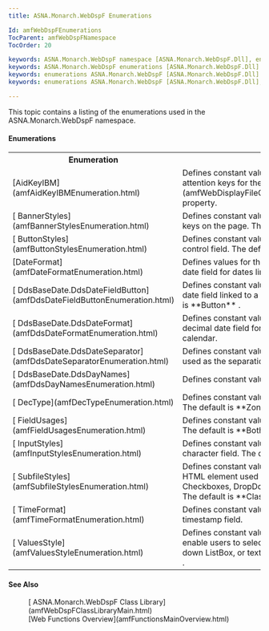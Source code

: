 ```yaml
---
title: ASNA.Monarch.WebDspF Enumerations

Id: amfWebDspFEnumerations
TocParent: amfWebDspFNamespace
TocOrder: 20

keywords: ASNA.Monarch.WebDspF namespace [ASNA.Monarch.WebDspF.Dll], enumerations
keywords: ASNA.Monarch.WebDspF enumerations [ASNA.Monarch.WebDspF.Dll]
keywords: enumerations ASNA.Monarch.WebDspF [ASNA.Monarch.WebDspF.Dll]
keywords: enumerations ASNA.Monarch.WebDspF [ASNA.Monarch.WebDspF.Dll], about

---
```


This topic contains a listing of the enumerations used in the ASNA.Monarch.WebDspF namespace.
<!--mine -->

#### Enumerations
<table class="mytable" cellspacing="0" cellpadding="4" width="90%">
          <colgroup><col width="30%" /><col width="70%" />
          </colgroup>
          <tr><th>Enumeration</th>
  <th>Description</th>
          </tr>
          <tr>
            <td style="height: 27px">[AidKeyIBM](amfAidKeyIBMEnumeration.html)
            </td>
            <td style="height: 27px">Defines constant values for
            the function and attention keys for the 
            [
            FeedbackAID](amfWebDisplayFileClassFeedbackAIDProperty.html) property.</td>
          </tr>
          <tr>
            <td style="height: 27px">[
              BannerStyles](amfBannerStylesEnumeration.html)
            </td>
            <td style="height: 27px">Defines constant values for
            how to display function keys on the page. The default
            is 
 **Horizontal** .</td>
          </tr>
          <tr>
            <td>[
              ButtonStyles](amfButtonStylesEnumeration.html)
            </td>
            <td>Defines constant values for
            the style for a button control field. The default
            is 
 **Button** .</td>
          </tr>
          <tr>
            <td>[DateFormat](amfDateFormatEnumeration.html)</td>
            <td>Defines values for the format of a date and decimal date field for 
			dates linked to a JavaScript calendar</td>
          </tr>
          <tr>
            <td>[
              DdsBaseDate.DdsDateFieldButton](amfDdsDateFieldButtonEnumeration.html)
            </td>
            <td>Defines constant values for
            the type of button for a date field
            linked to a JavaScript calendar. The default is 
 **Button** .</td>
          </tr>
          <tr>
            <td>[
              DdsBaseDate.DdsDateFormat](amfDdsDateFormatEnumeration.html)
            </td>
            <td>Defines constant values for the format of a date and decimal
            date field for dates linked to a JavaScript calendar.</td>
          </tr>
          <tr>
            <td>[
              DdsBaseDate.DdsDateSeparator](amfDdsDateSeparatorEnumeration.html)
            </td>
            <td>Defines constant values for the character that will be used as the separation
            character in the date field.</td>
          </tr>
          <tr>
            <td>[
              DdsBaseDate.DdsDayNames](amfDdsDayNamesEnumeration.html)
            </td>
            <td>Defines constant values for the days of the week.</td>
          </tr>
          <tr>
            <td>[
              DecType](amfDecTypeEnumeration.html)
            </td>
            <td>Defines constant values for
            the type of decimal field. The default is **Zoned** .</td>
          </tr>
          <tr>
            <td>[
              FieldUsages](amfFieldUsagesEnumeration.html)
            </td>
            <td>Defines constant values on
            how the field is to used. The default is 
 **Both** (input/output).</td>
          </tr>
          <tr>
            <td>[
              InputStyles](amfInputStylesEnumeration.html)
            </td>
            <td>Defines constant values for the input style for a character field. The default is 
 **Textbox** .</td>
          </tr>
          <tr>
            <td>[
              SubfileStyles](amfSubfileStylesEnumeration.html)
            </td>
            <td>Defines constant values for
            the <code>"INPUT type= "</code> HTML element used for subfile data;
            Classic, Checkboxes, DropDown, ListBox, and RadioButtons. The default is 
 **Classic** .</td>
          </tr>
          <tr>
            <td>[
              TimeFormat](amfTimeFormatEnumeration.html)
            </td>
            <td>Defines constant values describing the format of a timestamp field.</td>
          </tr>
          <tr>
            <td>[
              ValuesStyle](amfValuesStyleEnumeration.html)
            </td>
            <td>Defines constant values for the control style used to enable users to select from a
            single selection down-down ListBox, or textbox. The default is **Textbox** .</td>
          </tr>
</table>

#### See Also
<dl>
        <dd>[
        ASNA.Monarch.WebDspF Class Library](amfWebDspFClassLibraryMain.html)</dd>
        <dd>[Web
        Functions Overview](amfFunctionsMainOverview.html)</dd>
</dl>

